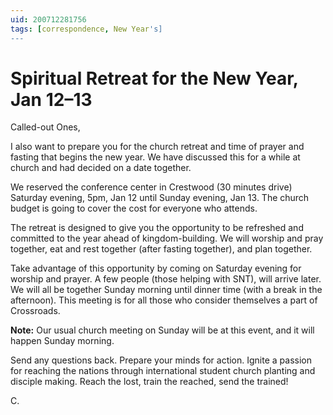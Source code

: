 ```yaml
---
uid: 200712281756
tags: [correspondence, New Year's]
---
```

  
# Spiritual Retreat for the New Year, Jan 12–13

Called-out Ones,

I also want to prepare you for the church retreat and time of prayer and fasting that begins the new year. We have discussed this for a while at church and had decided on a date together.

We reserved the conference center in Crestwood (30 minutes drive) Saturday evening, 5pm, Jan 12 until Sunday evening, Jan 13. The church budget is going to cover the cost for everyone who attends.

The retreat is designed to give you the opportunity to be refreshed and committed to the year ahead of kingdom-building. We will worship and pray together, eat and rest together (after fasting together), and plan together.

Take advantage of this opportunity by coming on Saturday evening for worship and prayer. A few people (those helping with SNT), will arrive later. We will all be together Sunday morning until dinner time (with a break in the afternoon). This meeting is for all those who consider themselves a part of Crossroads.

**Note:** Our usual church meeting on Sunday will be at this event, and it will happen Sunday morning.

Send any questions back. Prepare your minds for action. Ignite a passion for reaching the nations through international student church planting and disciple making. Reach the lost, train the reached, send the trained!

C.
